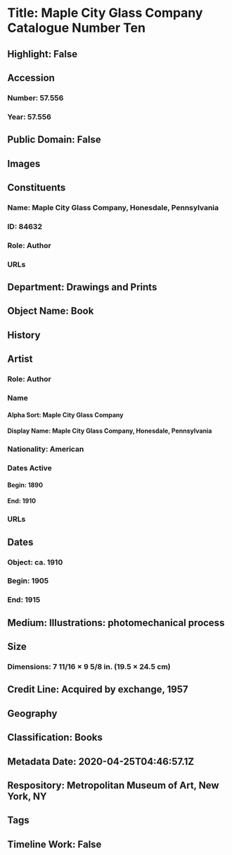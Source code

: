 # Title: Maple City Glass Company Catalogue Number Ten
## Highlight: False
## Accession
### Number: 57.556
### Year: 57.556
## Public Domain: False
## Images
## Constituents
### Name: Maple City Glass Company, Honesdale, Pennsylvania
### ID: 84632
### Role: Author
### URLs
## Department: Drawings and Prints
## Object Name: Book
## History
## Artist
### Role: Author
### Name
#### Alpha Sort: Maple City Glass Company
#### Display Name: Maple City Glass Company, Honesdale, Pennsylvania
### Nationality: American
### Dates Active
#### Begin: 1890
#### End: 1910
### URLs
## Dates
### Object: ca. 1910
### Begin: 1905
### End: 1915
## Medium: Illustrations: photomechanical process
## Size
### Dimensions: 7 11/16 × 9 5/8 in. (19.5 × 24.5 cm)
## Credit Line: Acquired by exchange, 1957
## Geography
## Classification: Books
## Metadata Date: 2020-04-25T04:46:57.1Z
## Respository: Metropolitan Museum of Art, New York, NY
## Tags
## Timeline Work: False